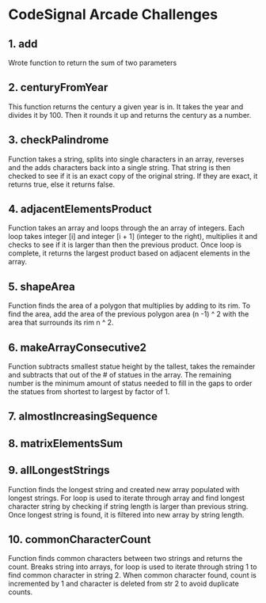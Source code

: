 # CodeSignal Arcade Challenges

## 1. add

Wrote function to return the sum of two parameters

## 2. centuryFromYear

This function returns the century a given year is in. It takes the year and divides it by 100. Then it rounds it up and returns the century as a number. 

## 3. checkPalindrome

Function takes a string, splits into single characters in an array, reverses and the adds characters back into a single string. That string is then checked to see if it is an exact copy of the original string. If they are exact, it returns true, else it returns false. 

## 4. adjacentElementsProduct

Function takes an array and loops through the an array of integers. Each loop takes integer [i] and integer [i + 1] (integer to the right), multiplies it and checks to see if it is larger than then the previous product. Once loop is complete, it returns the largest product based on adjacent elements in the array.

## 5. shapeArea

Function finds the area of a polygon that multiplies by adding to its rim. To find the area, add the area of the previous polygon area (n -1) ^ 2 with the area that surrounds its rim n ^ 2.

## 6. makeArrayConsecutive2

Function subtracts smallest statue height by the tallest, takes the remainder and subtracts that out of the # of statues in the array. The remaining number is the minimum amount of status needed to fill in the gaps to order the statues from shortest to largest by factor of 1. 

## 7. almostIncreasingSequence


## 8. matrixElementsSum

## 9. allLongestStrings

Function finds the longest string and created new array populated with longest strings. For loop is used to iterate through array and find longest character string by checking if string length is larger than previous string. Once longest string is found, it is filtered into new array by string length.

## 10. commonCharacterCount

Function finds common characters between two strings and returns the count. Breaks string into arrays, for loop is used to iterate through string 1 to find common character in string 2. When common character found, count is incremented by 1 and character is deleted from str 2 to avoid duplicate counts. 
